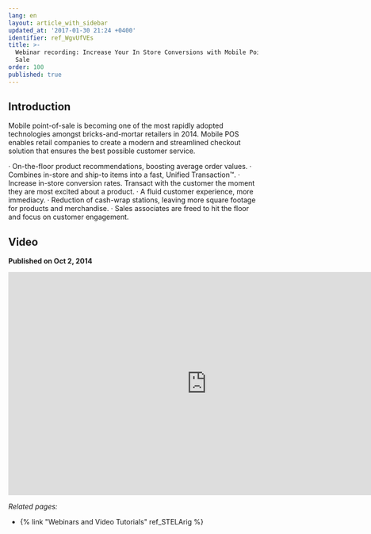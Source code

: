 ```yaml
---
lang: en
layout: article_with_sidebar
updated_at: '2017-01-30 21:24 +0400'
identifier: ref_WgvUfVEs
title: >-
  Webinar recording: Increase Your In Store Conversions with Mobile Point of
  Sale
order: 100
published: true
---
```

## Introduction

Mobile point-of-sale is becoming one of the most rapidly adopted technologies amongst bricks-and-mortar retailers in 2014. Mobile POS enables retail companies to create a modern and streamlined checkout solution that ensures the best possible customer service.

· On-the-floor product recommendations, boosting average order values.
· Combines in-store and ship-to items into a fast, Unified Transaction™.
· Increase in-store conversion rates. Transact with the customer the moment they are most excited about a product.
· A fluid customer experience, more immediacy.
· Reduction of cash-wrap stations, leaving more square footage for products and merchandise.
· Sales associates are freed to hit the floor and focus on customer engagement.
 

## Video
**Published on Oct 2, 2014**
<iframe class="youtube-player" type="text/html" style="width: 800px; height: 450px" src="https://www.youtube.com/embed/0_-n1q1ZWBk" frameborder="0"></iframe>


_Related pages:_

*   {% link "Webinars and Video Tutorials" ref_STELArig %}
